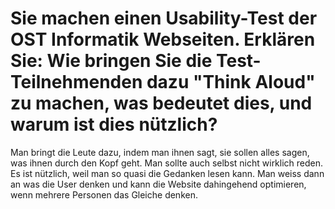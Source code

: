 # Sie machen einen Usability-Test der OST Informatik Webseiten. Erklären Sie: Wie bringen Sie die Test-Teilnehmenden dazu "Think Aloud" zu machen, was bedeutet dies, und warum ist dies nützlich?
Man bringt die Leute dazu, indem man ihnen sagt, sie sollen alles sagen, was ihnen durch den Kopf geht. Man sollte auch selbst nicht wirklich reden. Es ist nützlich, weil man so quasi die Gedanken lesen kann. Man weiss dann an was die User denken und kann die Website dahingehend optimieren, wenn mehrere Personen das Gleiche denken. 